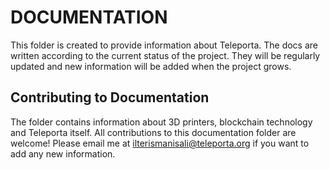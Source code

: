 # DOCUMENTATION

This folder is created to provide information about Teleporta. The docs are written according to the current status of the project.
They will be regularly updated and new information will be added when the project grows. 

## Contributing to Documentation 

The folder contains information about 3D printers, blockchain technology and Teleporta itself. 
All contributions to this documentation folder are welcome! Please email me at [ilterismanisali@teleporta.org](mailto:ilterismanisali@teleporta.org) if you want to add any 
new information. 
